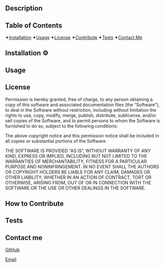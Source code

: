 
   
# 

## Description



## Table of Contents

✦[Installation](#Installation)
✦[Usage](#Usage)
✦[License](#License)
✦[Contribute](#Contribute)
✦[Tests](#Tests)
✦[Contact Me](#Contact-me)

## Installation ⚙️



## Usage



## License



  Permission is hereby granted, free of charge, to any person obtaining a copy of this software and associated documentation files (the “Software”), to deal in the Software without restriction, including without limitation the rights to use, copy, modify, merge, publish, distribute, sublicense, and/or sell copies of the Software, and to permit persons to whom the Software is furnished to do so, subject to the following conditions:
  
  The above copyright notice and this permission notice shall be included in all copies or substantial portions of the Software.
  
  THE SOFTWARE IS PROVIDED “AS IS”, WITHOUT WARRANTY OF ANY KIND, EXPRESS OR IMPLIED, INCLUDING BUT NOT LIMITED TO THE WARRANTIES OF MERCHANTABILITY, FITNESS FOR A PARTICULAR PURPOSE AND NONINFRINGEMENT. IN NO EVENT SHALL THE AUTHORS OR COPYRIGHT HOLDERS BE LIABLE FOR ANY CLAIM, DAMAGES OR OTHER LIABILITY, WHETHER IN AN ACTION OF CONTRACT, TORT OR OTHERWISE, ARISING FROM, OUT OF OR IN CONNECTION WITH THE SOFTWARE OR THE USE OR OTHER DEALINGS IN THE SOFTWARE.
  

## How to Contribute



## Tests



## Contact me

[GitHub]()

[Email]()
